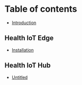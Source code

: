 # Table of contents

* [Introduction](README.md)

## Health IoT Edge

* [Installation](health-iot-edge/untitled.md)

## Health IoT Hub

* [Untitled](health-iot-hub/untitled.md)

